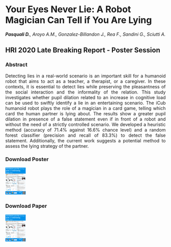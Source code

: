 # Your Eyes Never Lie: A Robot Magician Can Tell if You Are Lying
***Pasquali D.**, Aroyo A.M., Gonzalez-Billandon J., Rea F., Sandini G., Sciutti A.*<br>

## HRI 2020 Late Breaking Report - Poster Session

### Abstract
<div style="text-align: justify">
Detecting lies in a real-world scenario is an important skill for a humanoid robot that aims to act as a teacher, a therapist, or a caregiver. In these contexts, it is essential to detect lies while preserving the pleasantness of the social interaction and the informality of the relation. This study investigates whether pupil dilation related to an increase in cognitive load can be used to swiftly identify a lie in an entertaining scenario. The iCub humanoid robot plays the role of a magician in a card game, telling which card the human partner is lying about. The results show a greater pupil dilation in presence of a false statement even if in front of a robot and without the need of a strictly controlled scenario. We developed a heuristic method (accuracy of 71.4% against 16.6% chance level) and a random forest classifier (precision and recall of 83.3%) to detect the false statement. Additionally, the current work suggests a potential method to assess the lying strategy of the partner.
</div>

### Download Poster

<a href="../assets/posters/HRI_2020_lbr.pptx"><img width="64" src="../assets/posters/poster_hri_2020_lbr.png"/></a> 


### Download Paper

<a href="../assets/posters/HRI_2020_lbr.pptx"><img width="64" src="../assets/posters/poster_hri_2020_lbr.png"/></a>



